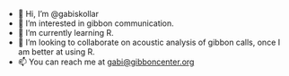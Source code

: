 - 👋 Hi, I’m @gabiskollar
- 👀 I’m interested in gibbon communication.
- 🌱 I’m currently learning R.
- 💞️ I’m looking to collaborate on acoustic analysis of gibbon calls, once I am better at using R.
- 📫 You can reach me at gabi@gibboncenter.org

<!---
gabiskollar/gabiskollar is a ✨ special ✨ repository because its `README.md` (this file) appears on your GitHub profile.
You can click the Preview link to take a look at your changes.
--->
